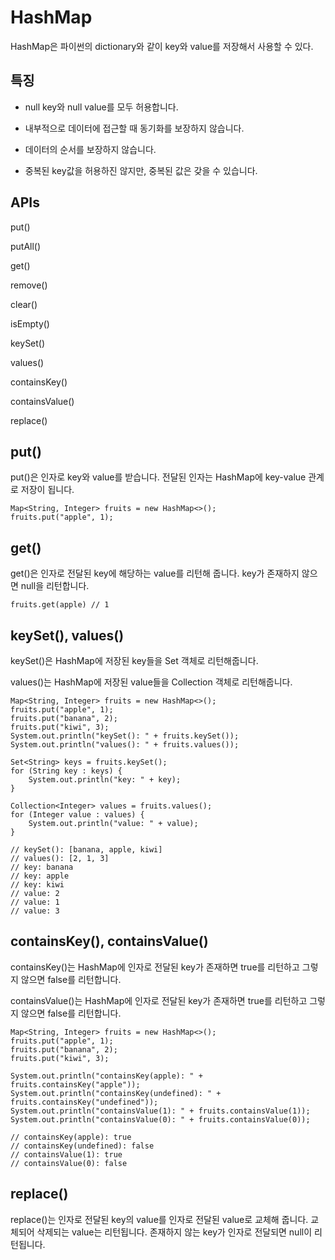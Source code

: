 # HashMap
HashMap은 파이썬의 dictionary와 같이 key와 value를 저장해서 사용할 수 있다.

## 특징
- null key와 null value를 모두 허용합니다.

- 내부적으로 데이터에 접근할 때 동기화를 보장하지 않습니다.

- 데이터의 순서를 보장하지 않습니다.

- 중복된 key값을 허용하진 않지만, 중복된 값은 갖을 수 있습니다.

## APIs
put()

putAll()

get()

remove()

clear()

isEmpty()

keySet()

values()

containsKey()

containsValue()

replace()

## put()
put()은 인자로 key와 value를 받습니다. 전달된 인자는 HashMap에 key-value 관계로 저장이 됩니다.
```
Map<String, Integer> fruits = new HashMap<>();
fruits.put("apple", 1);
```

## get()
get()은 인자로 전달된 key에 해당하는 value를 리턴해 줍니다. key가 존재하지 않으면 null을 리턴합니다.
```
fruits.get(apple) // 1
```

## keySet(), values()
keySet()은 HashMap에 저장된 key들을 Set 객체로 리턴해줍니다.

values()는 HashMap에 저장된 value들을 Collection 객체로 리턴해줍니다.
```
Map<String, Integer> fruits = new HashMap<>();
fruits.put("apple", 1);
fruits.put("banana", 2);
fruits.put("kiwi", 3);
System.out.println("keySet(): " + fruits.keySet());
System.out.println("values(): " + fruits.values());

Set<String> keys = fruits.keySet();
for (String key : keys) {
    System.out.println("key: " + key);
}

Collection<Integer> values = fruits.values();
for (Integer value : values) {
    System.out.println("value: " + value);
}

// keySet(): [banana, apple, kiwi]
// values(): [2, 1, 3]
// key: banana
// key: apple
// key: kiwi
// value: 2
// value: 1
// value: 3
```

## containsKey(), containsValue()
containsKey()는 HashMap에 인자로 전달된 key가 존재하면 true를 리턴하고 그렇지 않으면 false를 리턴합니다.

containsValue()는 HashMap에 인자로 전달된 key가 존재하면 true를 리턴하고 그렇지 않으면 false를 리턴합니다.

```
Map<String, Integer> fruits = new HashMap<>();
fruits.put("apple", 1);
fruits.put("banana", 2);
fruits.put("kiwi", 3);

System.out.println("containsKey(apple): " + fruits.containsKey("apple"));
System.out.println("containsKey(undefined): " + fruits.containsKey("undefined"));
System.out.println("containsValue(1): " + fruits.containsValue(1));
System.out.println("containsValue(0): " + fruits.containsValue(0));

// containsKey(apple): true
// containsKey(undefined): false
// containsValue(1): true
// containsValue(0): false
```

## replace()
replace()는 인자로 전달된 key의 value를 인자로 전달된 value로 교체해 줍니다. 교체되어 삭제되는 value는 리턴됩니다. 존재하지 않는 key가 인자로 전달되면 null이 리턴됩니다.
